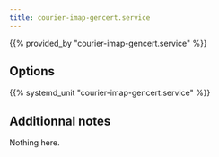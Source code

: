 ```yaml
---
title: courier-imap-gencert.service
---
```


{{% provided_by "courier-imap-gencert.service" %}}

## Options

{{% systemd_unit "courier-imap-gencert.service" %}}

## Additionnal notes

Nothing here.